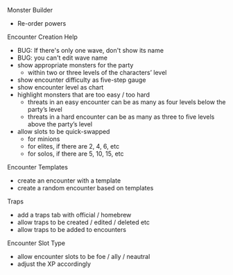 Monster Builder
* Re-order powers

Encounter Creation Help
* BUG: If there's only one wave, don't show its name
* BUG: you can't edit wave name
* show appropriate monsters for the party
  * within two or three levels of the characters’ level
* show encounter difficulty as five-step gauge
* show encounter level as chart
* highlight monsters that are too easy / too hard
  * threats in an easy encounter can be as many as four levels below the party’s level
  * threats in a hard encounter can be as many as three to five levels above the party’s level
* allow slots to be quick-swapped
  * for minions
  * for elites, if there are 2, 4, 6, etc
  * for solos, if there are 5, 10, 15, etc

Encounter Templates
* create an encounter with a template
* create a random encounter based on templates

Traps
* add a traps tab with official / homebrew
* allow traps to be created / edited / deleted etc
* allow traps to be added to encounters

Encounter Slot Type
* allow encounter slots to be foe / ally / neautral
* adjust the XP accordingly
